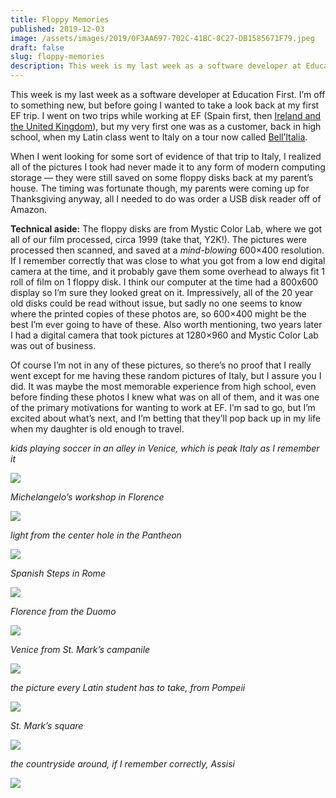 ```yaml
---
title: Floppy Memories
published: 2019-12-03
image: /assets/images/2019/0F3AA697-702C-41BC-8C27-DB1585671F79.jpeg
draft: false
slug: floppy-memories
description: This week is my last week as a software developer at Education First.
---
```


This week is my last week as a software developer at Education First. I’m off to something new, but before going I wanted to take a look back at my first EF trip. I went on two trips while working at EF (Spain first, then [Ireland and the United Kingdom](https://www.builtwith.coffee/posts/2019/april/capitals-of-the-british-isles/)), but my very first one was as a customer, back in high school, when my Latin class went to Italy on a tour now called [Bell’Italia](https://www.eftours.com/educational-tour/beautiful-italy).

When I went looking for some sort of evidence of that trip to Italy, I realized all of the pictures I took had never made it to any form of modern computing storage — they were still saved on some floppy disks back at my parent’s house. The timing was fortunate though, my parents were coming up for Thanksgiving anyway, all I needed to do was order a USB disk reader off of Amazon.

**Technical aside:** The floppy disks are from Mystic Color Lab, where we got all of our film processed, circa 1999 (take that, Y2K!). The pictures were processed then scanned, and saved at a _mind-blowing_ 600×400 resolution. If I remember correctly that was close to what you got from a low end digital camera at the time, and it probably gave them some overhead to always fit 1 roll of film on 1 floppy disk. I think our computer at the time had a 800x600 display so I’m sure they looked great on it. Impressively, all of the 20 year old disks could be read without issue, but sadly no one seems to know where the printed copies of these photos are, so 600×400 might be the best I’m ever going to have of these. Also worth mentioning, two years later I had a digital camera that took pictures at 1280×960 and Mystic Color Lab was out of business.

Of course I’m not in any of these pictures, so there’s no proof that I really went except for me having these random pictures of Italy, but I assure you I did. It was maybe the most memorable experience from high school, even before finding these photos I knew what was on all of them, and it was one of the primary motivations for wanting to work at EF. I’m sad to go, but I’m excited about what’s next, and I’m betting that they’ll pop back up in my life when my daughter is old enough to travel.

_kids playing soccer in an alley in Venice, which is peak Italy as I remember it_

![](/assets/images/2019/0F3AA697-702C-41BC-8C27-DB1585671F79.jpeg)

_Michelangelo’s workshop in Florence_

![](/assets/images/2019/75900236-26E0-40C4-81C7-1C5C4DBDED9F.jpeg)

_light from the center hole in the Pantheon_

![](/assets/images/2019/3AB72ACF-39C9-400E-B23F-A1CFAD5CA8DF.jpeg)

_Spanish Steps in Rome_

![](/assets/images/2019/8F8B7F57-B335-479B-A962-30FFAA00F6AF.jpeg)

_Florence from the Duomo_

![](/assets/images/2019/D46EB544-A869-405D-96E8-941251F4AB92.jpeg)

_Venice from St. Mark’s campanile_

![](/assets/images/2019/7160C475-C6AA-4240-AD6B-822CEDA049F7.jpeg)

_the picture every Latin student has to take, from Pompeii_

![](/assets/images/2019/AD5E7B89-88BB-41F7-ACC4-943EE04851B4.jpeg)

_St. Mark’s square_

![](/assets/images/2019/20C77B12-4340-4040-8A61-E67B6C56DD0A.jpeg)

_the countryside around, if I remember correctly, Assisi_

![](/assets/images/2019/57D890FE-1C97-4963-81AC-159B8674EF8E.jpeg)
